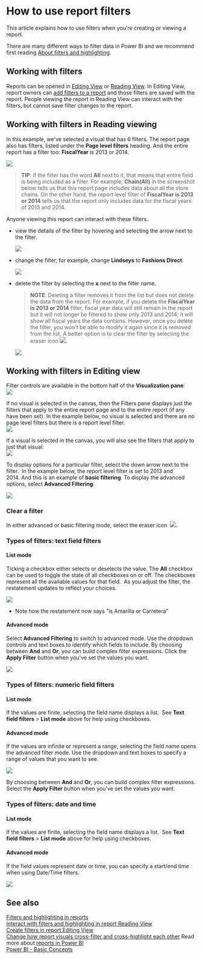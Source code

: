 ﻿<properties
   pageTitle="Take a tour of the Filters pane"
   description="How to use report filters"
   services="powerbi"
   documentationCenter=""
   authors="mihart"
   manager="mblythe"
   backup=""
   editor=""
   tags=""
   qualityFocus="monitoring"
   qualityDate=""/>

<tags
   ms.service="powerbi"
   ms.devlang="NA"
   ms.topic="article"
   ms.tgt_pltfrm="NA"
   ms.workload="powerbi"
   ms.date="08/20/2016"
   ms.author="mihart"/>

# How to use report filters
This article explains how to use filters when you're creating or viewing a report.

There are many different ways to filter data in Power BI and we recommend first reading [About filters and highlighting](powerbi-service-about-filters-and-highlighting-in-reports).

## Working with filters  
Reports can be opened in [Editing View](powerbi-service-interact-with-a-report-in-editing-view.md) or [Reading View](powerbi-service-interact-with-a-report-in-reading-view.md). In Editing View, report owners can [add filters to a report](powerbi-service-add-a-filter-to-a-report) and those filters are saved with the report. People viewing the report in Reading View can interact with the filters, but cannot save filter changes to the report.

## Working with filters in Reading viewing


In this example, we've selected a visual that has 6 filters. The report page also has filters, listed under the **Page level filters** heading. And the entire report has a filter too:  **FiscalYear** is 2013 or 2014.  

![](media/powerbi-service-how-to-use-a-report-filter/power-bi-filter-visual-level.png)

>**TIP**:   If the filter has the word **All** next to it, that means that entire field is being included as a filter.  For example, **Chain(All)** in the screenshot below tells us that this report page includes data about all the store chains.  On the other hand, the report level filter of **FiscalYear is 2013 or 2014** tells us that the report only includes data for the fiscal years of 2013 and 2014.

Anyone viewing this report can interact with these filters.
-  view the details of the filter by hovering and selecting the arrow next to the filter.

   ![](media/powerbi-service-interact-with-a-report-in-reading-view/power-bi-expan-filter.png)

-  change the filter, for example, change **Lindseys** to **Fashions Direct**.

   ![](media/powerbi-service-interact-with-a-report-in-reading-view/power-bi-filter-chain.png)

-  delete the filter by selecting the **x** next to the filter name.

   >**NOTE**:  Deleting a filter removes it from the list but does not delete the data from the report.  For example, if you delete the **FiscalYear is 2013 or 2014** filter, fiscal year data will still remain in the report but it will not longer be filtered to show only 2013 and 2014; it will show all fiscal years the data contains.  However, once you delete the filter, you won't be able to modify it again since it is removed from the list. A better option is to clear the filter by selecting the eraser icon ![](media/powerbi-service-interact-with-a-report-in-reading-view/power-bi-eraser-icon.png).

   ![](media/powerbi-service-how-to-use-a-report-filter/power-bi-delete-filter.png)

## Working with filters in Editing view

Filter controls are available in the bottom half of the **Visualization pane**:  
![](media/powerbi-service-how-to-use-a-report-filter/PBI_FilterList.jpg)

If no visual is selected in the canvas, then the Filters pane displays just the filters that apply to the entire report page and to the entire report (if any have been set). In the example below, no visual is selected and there are no page level filters but there is a report level filter.  
![](media/powerbi-service-how-to-use-a-report-filter/PBI_FilterListWithReportFilter.jpg)  

If a visual is selected in the canvas, you will also see the filters that apply to just that visual:  
![](media/powerbi-service-how-to-use-a-report-filter/PBI_FilterListWithReportAndVIsLevelFilters.jpg)

To display options for a particular filter, select the down arrow next to the filter.  In the example below, the report level filter is set to 2013 and 2014. And this is an example of **basic filtering**.  To display the advanced options, select **Advanced Filtering**.

![](media/powerbi-service-how-to-use-a-report-filter/PBI_FilterListDropdown.jpg)

### Clear a filter  
 In either advanced or basic filtering mode, select the eraser icon  ![](media/powerbi-service-how-to-use-a-report-filter/PBI_eraserIcon.jpg). 

### Types of filters: text field filters  
#### List mode  
Ticking a checkbox either selects or deselects the value. The **All** checkbox can be used to toggle the state of all checkboxes on or off. The checkboxes represent all the available values for that field.  As you adjust the filter, the restatement updates to reflect your choices. 

![](media/powerbi-service-how-to-use-a-report-filter/PBI_restatement.png)

-   Note how the restatement now says "is Amarilla or Carretera"

#### Advanced mode  
Select **Advanced Filtering** to switch to advanced mode. Use the dropdown controls and text boxes to identify which fields to include. By choosing between **And** and **Or**, you can build complex filter expressions. Click the **Apply Filter** button when you've set the values you want.  

![](media/powerbi-service-how-to-use-a-report-filter/aboutFilters.png)

### Types of filters: numeric field filters  
#### List mode  
If the values are finite, selecting the field name displays a list.  See **Text field filters** &gt; **List mode** above for help using checkboxes.   

#### Advanced mode  
If the values are infinite or represent a range, selecting the field name opens the advanced filter mode. Use the dropdown and text boxes to specify a range of values that you want to see. 

![](media/powerbi-service-how-to-use-a-report-filter/PBI_dropdown-and-text.png)

By choosing between **And** and **Or**, you can build complex filter expressions. Select the **Apply Filter** button when you've set the values you want.

### Types of filters: date and time  
#### List mode  
If the values are finite, selecting the field name displays a list.  See **Text field filters** &gt; **List mode** above for help using checkboxes.   

#### Advanced mode  
If the field values represent date or time, you can specify a start/end time when using Date/Time filters.  

![](media/powerbi-service-how-to-use-a-report-filter/PBI_date-time-filters.png)

## See also  
[Filters and highlighting in reports](powerbi-service-about-filters-and-highlighting-in-reports.md)  
[Interact with filters and highlighting in report Reading View](powerbi-service-interact-with-a-report-in-reading-view.md)  
[Create filters in report Editing View](powerbi-service-add-a-filter-to-a-report.md)  
[Change how report visuals cross-filter and cross-highlight each other](powerbi-service-visual-interactions.md)
Read more about [reports in Power BI](powerbi-service-reports.md)  
[Power BI - Basic Concepts](powerbi-service-basic-concepts.md)
